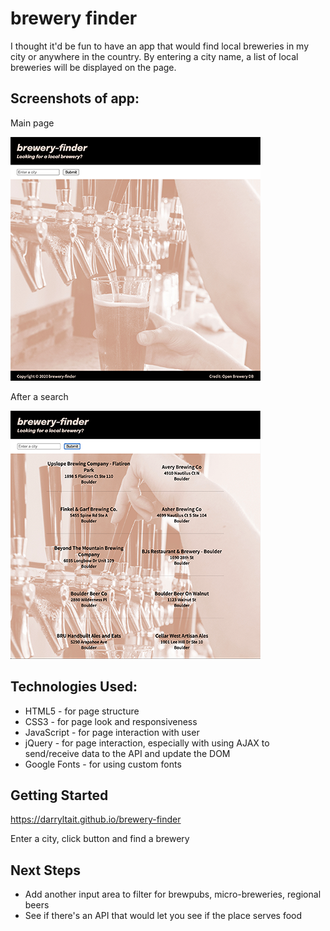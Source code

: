 # brewery finder

I thought it'd be fun to have an app that would find local breweries in my city or anywhere in the country. By entering a city name, a list of local breweries will be displayed on the page.

## Screenshots of app:

Main page

![Getting Started](./images/main_page.png)

After a search

![Getting Started](./images/after_search.png)

## Technologies Used:

- HTML5 - for page structure
- CSS3 - for page look and responsiveness
- JavaScript - for page interaction with user
- jQuery - for page interaction, especially with using AJAX to send/receive data to the API and update the DOM
- Google Fonts - for using custom fonts

## Getting Started

https://darryltait.github.io/brewery-finder

Enter a city, click button and find a brewery

## Next Steps

- Add another input area to filter for brewpubs, micro-breweries, regional beers
- See if there's an API that would let you see if the place serves food

